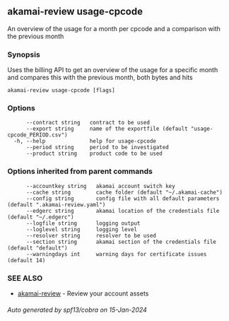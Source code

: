 ## akamai-review usage-cpcode

An overview of the usage for a month per cpcode and a comparison with the previous month

### Synopsis

Uses the billing API to get an overview of the usage for a specific month and compares this with the previous month, both bytes and hits

```
akamai-review usage-cpcode [flags]
```

### Options

```
      --contract string   contract to be used
      --export string     name of the exportfile (default "usage-cpcode_PERIOD.csv")
  -h, --help              help for usage-cpcode
      --period string     period to be investigated
      --product string    product code to be used
```

### Options inherited from parent commands

```
      --accountkey string   akamai account switch key
      --cache string        cache folder (default "~/.akamai-cache")
      --config string       config file with all default parameters (default ".akamai-review.yaml")
      --edgerc string       akamai location of the credentials file (default "~/.edgerc")
      --logfile string      logging output
      --loglevel string     logging level
      --resolver string     resolver to be used
      --section string      akamai section of the credentials file (default "default")
      --warningdays int     warning days for certificate issues (default 14)
```

### SEE ALSO

* [akamai-review](akamai-review.md)	 - Review your account assets

###### Auto generated by spf13/cobra on 15-Jan-2024
